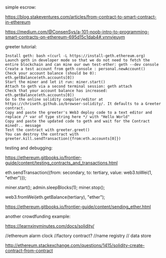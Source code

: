 simple escrow:

https://blog.stakeventures.com/articles/from-contract-to-smart-contract-in-ethereum


https://medium.com/@ConsenSys/a-101-noob-intro-to-programming-smart-contracts-on-ethereum-695d15c1dab4#.vnnvjeuym

greeter tutorial:

```
Install geth: bash <(curl -L https://install-geth.ethereum.org)
Launch geth in developer mode so that we do not need to fetch the entire blockchain and can mine our own test-ether: geth --dev console
Create a test account from geth console : personal.newAccount()
Check your account balance (should be 0): eth.getBalance(eth.accounts[0])
Start the miner and let it run: miner.start()
Attach to geth via a second terminal session: geth attach
Check that your account balance has increased: eth.getBalance(eth.accounts[0])
Go to the online solidity compiler/editor at https://chriseth.github.io/browser-solidity/. It defaults to a Greeter contract.
Copy and paste the greeter's Web3 deploy code to a text editor and replace /* var of type string here */ with "Hello World"
Copy and paste the updated code to geth and wait for the Contract mined!.. message
Test the contract with greeter.greet()
You can destroy the contract with greeter.kill.sendTransaction({from:eth.accounts[0]})
```


testing and debugging:

https://ethereum.gitbooks.io/frontier-guide/content/testing_contracts_and_transactions.html


eth.sendTransaction({from: secondary, to: tertiary, value: web3.toWei(1, "ether")});

miner.start(); admin.sleepBlocks(1); miner.stop();

web3.fromWei(eth.getBalance(tertiary), "ether");

https://ethereum.gitbooks.io/frontier-guide/content/sending_ether.html

another crowdfunding example:

https://learnxinyminutes.com/docs/solidity/

  //ethereum alarm clock
  //factory contract?
  //name registry
  // data store
  
  http://ethereum.stackexchange.com/questions/1415/solidity-create-contract-from-contract
